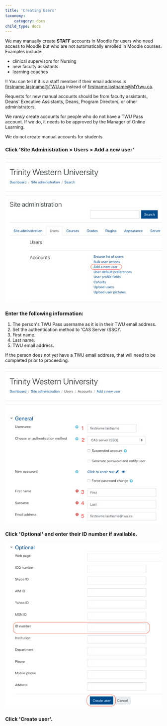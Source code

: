 ```yaml
---
title: 'Creating Users'
taxonomy:
    category: docs
child_type: docs
---
```


We may manually create **STAFF** accounts in Moodle for users who need access to Moodle but who are not automatically enrolled in Moodle courses. Examples include:
- clinical supervisors for Nursing
- new faculty assistants
- learning coaches

!! You can tell if it is a staff member if their email address is firstname.lastname@TWU.ca instead of firstname.lastname@MYtwu.ca.

Requests for new manual accounts should be from faculty assistants, Deans' Executive Assistants, Deans, Program Directors, or other administrators.

We *rarely* create accounts for people who do not have a TWU Pass account. If we do, it needs to be approved by the Manager of Online Learning.

We do not create manual accounts for students.

### Click 'Site Administration > Users > Add a new user'

![](create-user-1.png)

### Enter the following information:

1. The person's TWU Pass username as it is in their TWU email address.
2. Set the authentication method to 'CAS Server (SSO)'.
3. First name.
4. Last name.
5. TWU email address.

If the person does not yet have a TWU email address, that will need to be completed prior to proceeding.

![](create-user-2.png)


### Click 'Optional' and enter their ID number if available.

![](create-user-3.png)

### Click 'Create user'.
